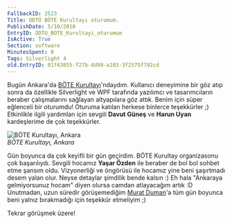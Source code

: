 ```yaml
---
FallbackID: 2523
Title: ODTÜ BÖTE Kurultayı oturumum.
PublishDate: 5/10/2010
EntryID: ODTU_BOTE_Kurultayi_oturumum
IsActive: True
Section: software
MinutesSpent: 0
Tags: Silverlight 4
old.EntryID: 01f43855-f27b-4d99-a103-3f2575f792cd
---
```

Bugün Ankara'da [BÖTE Kurultayı](http://botekurultayi.com/)'ndaydım.
Kullanıcı deneyimine bir göz atıp sonra da özellikle Silverlight ve WPF
tarafında yazılımcı ve tasarımcıların beraber çalışmalarını sağlayan
altyapılara göz attık. Benim için süper eğlenceli bir oturumdu! Oturuma
katılan herkese binlerce teşekkürler ;) Etkinlikle ilgili yardımları
için sevgili **Davut Güneş** ve **Harun Uyan** kardeşlerime de çok
teşekkürler.

![BÖTE Kurultayı,
Ankara](http://cdn.daron.yondem.com/assets/2523/09052010_1.jpg)\
*BÖTE Kurultayı, Ankara*

Gün boyunca da çok keyifli bir gün geçirdim. BÖTE Kurultay organizasonu
çok başarılıydı. Sevgili hocamız **Yaşar Özden** ile beraber de bol bol
sohbet etme şansım oldu. Vizyonerliği ve öngörüsü ile hocamız yine beni
şaşırtmadı desem yalan olur. Neyse detaylar şimdilik bende kalsın :) Eh
hala "Ankaraya gelmiyorsunuz hocam" diyen olursa camdan atlayacağım
artık :D Unutmadan, uzun süredir görüşemediğim [Murat
Duman](http://www.muratduman.net/)'a tüm gün boyunca beni yalnız
bırakmadığı için teşekkür etmeliyim ;)

Tekrar görüşmek üzere!


